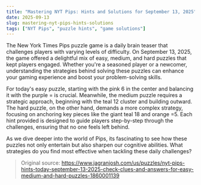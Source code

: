 ```yaml
---
title: "Mastering NYT Pips: Hints and Solutions for September 13, 2025"
date: 2025-09-13
slug: mastering-nyt-pips-hints-solutions
tags: ["NYT Pips", "puzzle hints", "game solutions"]
---
```


The New York Times Pips puzzle game is a daily brain teaser that challenges players with varying levels of difficulty. On September 13, 2025, the game offered a delightful mix of easy, medium, and hard puzzles that kept players engaged. Whether you're a seasoned player or a newcomer, understanding the strategies behind solving these puzzles can enhance your gaming experience and boost your problem-solving skills.

For today's easy puzzle, starting with the pink 6 in the center and balancing it with the purple = is crucial. Meanwhile, the medium puzzle requires a strategic approach, beginning with the teal 12 cluster and building outward. The hard puzzle, on the other hand, demands a more complex strategy, focusing on anchoring key pieces like the giant teal 18 and orange =5. Each hint provided is designed to guide players step-by-step through the challenges, ensuring that no one feels left behind.

As we dive deeper into the world of Pips, its fascinating to see how these puzzles not only entertain but also sharpen our cognitive abilities. What strategies do you find most effective when tackling these daily challenges?
> Original source: https://www.jagranjosh.com/us/puzzles/nyt-pips-hints-today-september-13-2025-check-clues-and-answers-for-easy-medium-and-hard-puzzles-1860001139